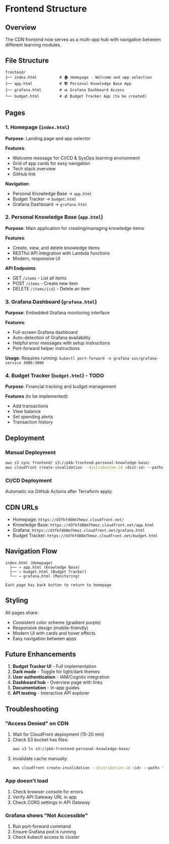 # Frontend Structure

## Overview
The CDN frontend now serves as a multi-app hub with navigation between different learning modules.

## File Structure

```
frontend/
├── index.html          # 🏠 Homepage - Welcome and app selection
├── app.html            # 📚 Personal Knowledge Base App
├── grafana.html        # 📊 Grafana Dashboard Access
└── budget.html         # 💰 Budget Tracker App (to be created)
```

## Pages

### 1. Homepage (`index.html`)
**Purpose**: Landing page and app selector

**Features**:
- Welcome message for CI/CD & SysOps learning environment
- Grid of app cards for easy navigation
- Tech stack overview
- GitHub link

**Navigation**:
- Personal Knowledge Base → `app.html`
- Budget Tracker → `budget.html`
- Grafana Dashboard → `grafana.html`

### 2. Personal Knowledge Base (`app.html`)
**Purpose**: Main application for creating/managing knowledge items

**Features**:
- Create, view, and delete knowledge items
- RESTful API integration with Lambda functions
- Modern, responsive UI

**API Endpoints**:
- GET `/items` - List all items
- POST `/items` - Create new item
- DELETE `/items/{id}` - Delete an item

### 3. Grafana Dashboard (`grafana.html`)
**Purpose**: Embedded Grafana monitoring interface

**Features**:
- Full-screen Grafana dashboard
- Auto-detection of Grafana availability
- Helpful error messages with setup instructions
- Port-forward helper instructions

**Usage**:
Requires running: `kubectl port-forward -n grafana svc/grafana-service 3000:3000`

### 4. Budget Tracker (`budget.html`) - TODO
**Purpose**: Financial tracking and budget management

**Features** (to be implemented):
- Add transactions
- View balance
- Set spending alerts
- Transaction history

## Deployment

### Manual Deployment
```bash
aws s3 sync frontend/ s3://pkb-frontend-personal-knowledge-base/
aws cloudfront create-invalidation --distribution-id <dist-id> --paths "/*"
```

### CI/CD Deployment
Automatic via GitHub Actions after Terraform apply.

## CDN URLs

- Homepage: `https://d3fkfd08m7hmoz.cloudfront.net/`
- Knowledge Base: `https://d3fkfd08m7hmoz.cloudfront.net/app.html`
- Grafana: `https://d3fkfd08m7hmoz.cloudfront.net/grafana.html`
- Budget Tracker: `https://d3fkfd08m7hmoz.cloudfront.net/budget.html`

## Navigation Flow

```
index.html (Homepage)
  ├── → app.html (Knowledge Base)
  ├── → budget.html (Budget Tracker)
  └── → grafana.html (Monitoring)

Each page has back button to return to homepage
```

## Styling

All pages share:
- Consistent color scheme (gradient purple)
- Responsive design (mobile-friendly)
- Modern UI with cards and hover effects
- Easy navigation between apps

## Future Enhancements

1. **Budget Tracker UI** - Full implementation
2. **Dark mode** - Toggle for light/dark themes
3. **User authentication** - IAM/Cognito integration
4. **Dashboard hub** - Overview page with links
5. **Documentation** - In-app guides
6. **API testing** - Interactive API explorer

## Troubleshooting

### "Access Denied" on CDN
1. Wait for CloudFront deployment (15-20 min)
2. Check S3 bucket has files:
   ```bash
   aws s3 ls s3://pkb-frontend-personal-knowledge-base/
   ```
3. Invalidate cache manually:
   ```bash
   aws cloudfront create-invalidation --distribution-id <id> --paths "/*"
   ```

### App doesn't load
1. Check browser console for errors
2. Verify API Gateway URL in app
3. Check CORS settings in API Gateway

### Grafana shows "Not Accessible"
1. Run port-forward command
2. Ensure Grafana pod is running
3. Check kubectl access to cluster

